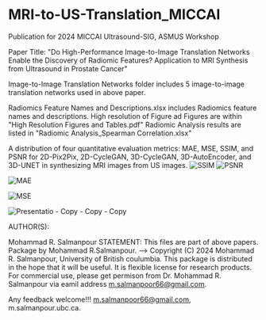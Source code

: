 # MRI-to-US-Translation_MICCAI
Publication for 2024 MICCAI Ultrasound-SIG, ASMUS Workshop

Paper Title: "Do High-Performance Image-to-Image Translation Networks Enable the Discovery of Radiomic Features? Application to MRI Synthesis from Ultrasound in Prostate Cancer"

Image-to-Image Translation Networks folder includes 5 image-to-image translation networks used in above paper.

Radiomics Feature Names and Descriptions.xlsx includes Radiomics feature names and descriptions.
High resolution of Figure ad Figures are within "High Resolution Figures and Tables.pdf" 
Radiomic Analysis results are listed in "Radiomic Analysis_Spearman Correlation.xlsx"

A distribution of four quantitative evaluation metrics: MAE, MSE, SSIM, and PSNR for 2D-Pix2Pix, 2D-CycleGAN, 3D-CycleGAN, 3D-AutoEncoder, and 3D-UNET in synthesizing MRI images from US images.
![SSIM](https://github.com/user-attachments/assets/3d772bb0-7d4b-4bbd-9373-a62035b07c69)
![PSNR](https://github.com/user-attachments/assets/e0da95f6-824f-4c21-8650-15ca059b0211)

![MAE](https://github.com/user-attachments/assets/8cbfda84-cec3-4fd3-bc61-5d800582ad85)

![MSE](https://github.com/user-attachments/assets/b712c614-c828-49f1-aca6-4fdb69f632fd)



![Presentatio - Copy - Copy - Copy](https://github.com/user-attachments/assets/76f8403a-4bcb-4c0e-9346-509c10cc0d26)

AUTHOR(S):

Mohammad R. Salmanpour STATEMENT: This files are part of above papers. Package by Mohammad R.Salmanpour. --> Copyright (C) 2024 Mohammad R. Salmanpour, University of British coulumbia. This package is distributed in the hope that it will be useful. It is flexible license for research products. For commercial use, please get permison from Dr. Mohammad R. Salmanpour via eamil address m.salmanpoor66@gmail.com.

Any feedback welcome!!! m.salmanpoor66@gmail.com, m.salmanpour.ubc.ca.
